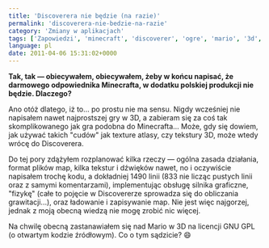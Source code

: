```yaml
---
title: 'Discoverera nie będzie (na razie)'
permalink: 'discoverera-nie-bedzie-na-razie'
category: 'Zmiany w aplikacjach'
tags: ['Zapowiedzi', 'minecraft', 'discoverer', 'ogre', 'mario', '3d', 'texture atlas', 'gnu gpl', 'opensource']
language: pl
date: 2011-04-06 15:31:02+0000
---
```


**Tak, tak — obiecywałem, obiecywałem, żeby w końcu napisać, że darmowego odpowiednika Minecrafta, w dodatku polskiej produkcji nie będzie. Dlaczego?**

Ano otóż dlatego, iż to... po prostu nie ma sensu. Nigdy wcześniej nie napisałem nawet najprostszej gry w 3D, a zabieram się za coś tak skomplikowanego jak gra podobna do Minecrafta... Może, gdy się dowiem, jak używać takich "cudów" jak texture atlasy, czy tekstury 3D, może wtedy wrócę do Discoverera.

Do tej pory zdążyłem rozplanować kilka rzeczy — ogólna zasada działania, format plików map, kilka tekstur i dźwięków nawet, no i oczywiście napisałem trochę kodu, a dokładniej 1490 linii (833 nie licząc pustych linii oraz z samymi komentarzami), implementując obsługę silnika graficzne, "fizykę" (całe to pojęcie w Discovererze sprowadza się do obliczania grawitacji...), oraz ładowanie i zapisywanie map. Nie jest więc najgorzej, jednak z moją obecną wiedzą nie mogę zrobić nic więcej.

Na chwilę obecną zastanawiałem się nad Mario w 3D na licencji GNU GPL (o otwartym kodzie źródłowym). Co o tym sądzicie? 😄
